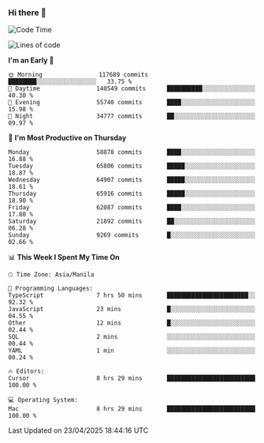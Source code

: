 ### Hi there 👋

<!--START_SECTION:waka-->
![Code Time](http://img.shields.io/badge/Code%20Time-6%2C010%20hrs%2024%20mins-blue)

![Lines of code](https://img.shields.io/badge/From%20Hello%20World%20I%27ve%20Written-126.9%20million%20lines%20of%20code-blue)

**I'm an Early 🐤** 

```text
🌞 Morning                117689 commits      ████████░░░░░░░░░░░░░░░░░   33.75 % 
🌆 Daytime                140549 commits      ██████████░░░░░░░░░░░░░░░   40.30 % 
🌃 Evening                55740 commits       ████░░░░░░░░░░░░░░░░░░░░░   15.98 % 
🌙 Night                  34777 commits       ██░░░░░░░░░░░░░░░░░░░░░░░   09.97 % 
```
📅 **I'm Most Productive on Thursday** 

```text
Monday                   58878 commits       ████░░░░░░░░░░░░░░░░░░░░░   16.88 % 
Tuesday                  65806 commits       █████░░░░░░░░░░░░░░░░░░░░   18.87 % 
Wednesday                64907 commits       █████░░░░░░░░░░░░░░░░░░░░   18.61 % 
Thursday                 65916 commits       █████░░░░░░░░░░░░░░░░░░░░   18.90 % 
Friday                   62087 commits       ████░░░░░░░░░░░░░░░░░░░░░   17.80 % 
Saturday                 21892 commits       ██░░░░░░░░░░░░░░░░░░░░░░░   06.28 % 
Sunday                   9269 commits        █░░░░░░░░░░░░░░░░░░░░░░░░   02.66 % 
```


📊 **This Week I Spent My Time On** 

```text
🕑︎ Time Zone: Asia/Manila

💬 Programming Languages: 
TypeScript               7 hrs 50 mins       ███████████████████████░░   92.32 % 
JavaScript               23 mins             █░░░░░░░░░░░░░░░░░░░░░░░░   04.55 % 
Other                    12 mins             █░░░░░░░░░░░░░░░░░░░░░░░░   02.44 % 
SQL                      2 mins              ░░░░░░░░░░░░░░░░░░░░░░░░░   00.44 % 
YAML                     1 min               ░░░░░░░░░░░░░░░░░░░░░░░░░   00.24 % 

🔥 Editors: 
Cursor                   8 hrs 29 mins       █████████████████████████   100.00 % 

💻 Operating System: 
Mac                      8 hrs 29 mins       █████████████████████████   100.00 % 
```


 Last Updated on 23/04/2025 18:44:16 UTC
<!--END_SECTION:waka-->


<!--
**rad182/rad182** is a ✨ _special_ ✨ repository because its `README.md` (this file) appears on your GitHub profile.

Here are some ideas to get you started:

- 🔭 I’m currently working on ...
- 🌱 I’m currently learning ...
- 👯 I’m looking to collaborate on ...
- 🤔 I’m looking for help with ...
- 💬 Ask me about ...
- 📫 How to reach me: ...
- 😄 Pronouns: ...
- ⚡ Fun fact: ...
-->
